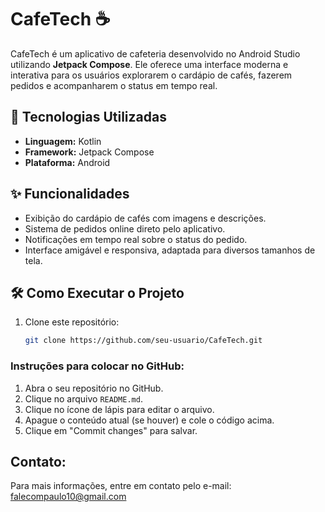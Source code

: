 # CafeTech ☕️

CafeTech é um aplicativo de cafeteria desenvolvido no Android Studio utilizando **Jetpack Compose**. Ele oferece uma interface moderna e interativa para os usuários explorarem o cardápio de cafés, fazerem pedidos e acompanharem o status em tempo real.

## 🚀 Tecnologias Utilizadas

- **Linguagem:** Kotlin
- **Framework:** Jetpack Compose
- **Plataforma:** Android

## ✨ Funcionalidades

- Exibição do cardápio de cafés com imagens e descrições.
- Sistema de pedidos online direto pelo aplicativo.
- Notificações em tempo real sobre o status do pedido.
- Interface amigável e responsiva, adaptada para diversos tamanhos de tela.

## 🛠️ Como Executar o Projeto

1. Clone este repositório:
   ```bash
   git clone https://github.com/seu-usuario/CafeTech.git

### Instruções para colocar no GitHub:

1. Abra o seu repositório no GitHub.
2. Clique no arquivo `README.md`.
3. Clique no ícone de lápis para editar o arquivo.
4. Apague o conteúdo atual (se houver) e cole o código acima.
5. Clique em "Commit changes" para salvar.


## Contato:
Para mais informações, entre em contato pelo e-mail: falecompaulo10@gmail.com
